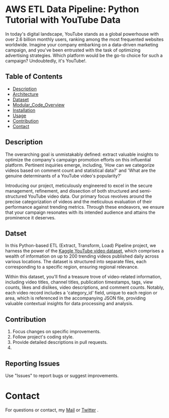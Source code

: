 # AWS ETL Data Pipeline: Python Tutorial with YouTube Data
In today's digital landscape, YouTube stands as a global powerhouse with over 2.6 billion monthly users, ranking among the most frequented websites worldwide. Imagine your company embarking on a data-driven marketing campaign, and you've been entrusted with the task of optimizing advertising strategies. Which platform would be the go-to choice for such a campaign? Undoubtedly, it's YouTube!.


## Table of Contents

- [Description](#description)
- [Architecture](#architecture)
- [Dataset](#dataset) 
- [Modular_Code_Overview](#modular_code_overview)
- [Installation](#installation)
- [Usage](#usage) 
- [Contribution](#contribution)
- [Contact](#contact)

## Description
The overarching goal is unmistakably defined: extract valuable insights to optimize the company's campaign promotion efforts on this influential platform. Pertinent inquiries emerge, including, 'How can we categorize videos based on comment count and statistical data?' and 'What are the genuine determinants of a YouTube video's popularity?'

Introducing our project, meticulously engineered to excel in the secure management, refinement, and dissection of both structured and semi-structured YouTube video data. Our primary focus revolves around the precise categorization of videos and the meticulous evaluation of their performance against trending metrics. Through these endeavors, we ensure that your campaign resonates with its intended audience and attains the prominence it deserves.

## Datset
In this Python-based ETL (Extract, Transform, Load) Pipeline project, we harness the power of the [Kaggle YouTube video dataset](https://www.kaggle.com/datasets/datasnaek/youtube-new), which comprises a wealth of information on up to 200 trending videos published daily across various locations. The dataset is structured into separate files, each corresponding to a specific region, ensuring regional relevance.

Within this dataset, you'll find a treasure trove of video-related information, including video titles, channel titles, publication timestamps, tags, view counts, likes and dislikes, video descriptions, and comment counts. Notably, each video record includes a 'category_id' field, unique to each region or area, which is referenced in the accompanying JSON file, providing valuable contextual insights for data processing and analysis.


## Contribution
  1. Focus changes on specific improvements.
  2. Follow project's coding style.
  3. Provide detailed descriptions in pull requests.
  4. 
## Reporting Issues
  Use "Issues" to report bugs or suggest improvements.
# Contact
For questions or contact, my [Mail](diegovillatormx@gmail.com) or [Twitter](https://twitter.com/diegovillatomx) .


